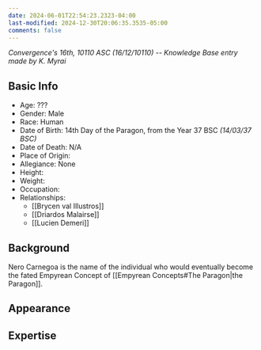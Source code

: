 ```yaml
---
date: 2024-06-01T22:54:23.2323-04:00
last-modified: 2024-12-30T20:06:35.3535-05:00
comments: false
---
```

*Convergence's 16th, 10110 ASC (16/12/10110) -- Knowledge Base entry made by K. Myrai*
## Basic Info
- Age: ???
- Gender: Male
- Race: Human
- Date of Birth: 14th Day of the Paragon, from the Year 37 BSC *(14/03/37 BSC)*
- Date of Death: N/A
- Place of Origin: 
- Allegiance: None
- Height: 
- Weight:
- Occupation: 
- Relationships:
	- [[Brycen val Illustros]]
	- [[Driardos Malairse]]
	- [[Lucien Demeri]]

## Background

Nero Carnegoa is the name of the individual who would eventually become the fated Empyrean Concept of [[Empyrean Concepts#The Paragon|the Paragon]].
## Appearance

## Expertise